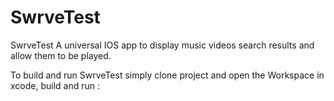 # SwrveTest
SwrveTest A universal IOS app to display music videos search results and allow them to be played. 

To build and run SwrveTest simply clone project and open the Workspace in xcode, build and run :

